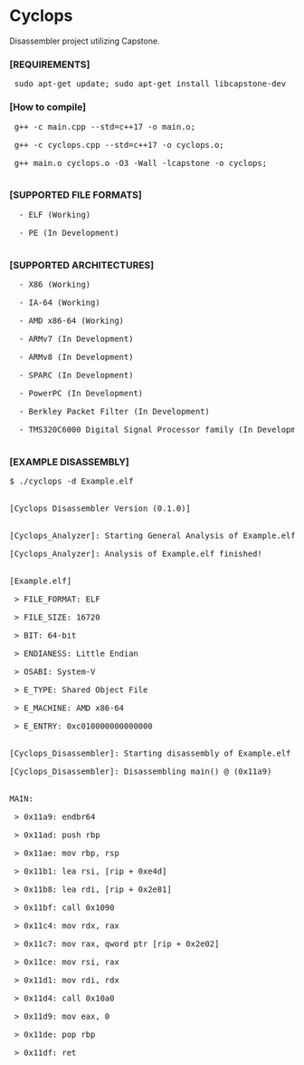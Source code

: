 # Cyclops
Disassembler project utilizing Capstone.<br />

### [REQUIREMENTS]<br />
<pre>
 sudo apt-get update; sudo apt-get install libcapstone-dev
</pre>

### [How to compile]<br />
<pre>
 g++ -c main.cpp --std=c++17 -o main.o;<br />
 g++ -c cyclops.cpp --std=c++17 -o cyclops.o;<br />
 g++ main.o cyclops.o -O3 -Wall -lcapstone -o cyclops;<br />
</pre>
 

### [SUPPORTED FILE FORMATS]<br />
<pre>
  - ELF (Working)<br />
  - PE (In Development)<br />
</pre>

### [SUPPORTED ARCHITECTURES]<br />
<pre>
  - X86 (Working)<br />
  - IA-64 (Working)<br />
  - AMD x86-64 (Working)<br />
  - ARMv7 (In Development)<br />
  - ARMv8 (In Development)<br />
  - SPARC (In Development)<br />
  - PowerPC (In Development)<br />
  - Berkley Packet Filter (In Development)<br />
  - TMS320C6000 Digital Signal Processor family (In Development)<br />
</pre>

### [EXAMPLE DISASSEMBLY]<br />
<pre>
$ ./cyclops -d Example.elf<br />

[Cyclops Disassembler Version (0.1.0)]<br />

[Cyclops_Analyzer]: Starting General Analysis of Example.elf<br />
[Cyclops_Analyzer]: Analysis of Example.elf finished!<br />

[Example.elf]<br />
 > FILE_FORMAT: ELF<br />
 > FILE_SIZE: 16720<br />
 > BIT: 64-bit<br />
 > ENDIANESS: Little Endian<br />
 > OSABI: System-V<br />
 > E_TYPE: Shared Object File<br />
 > E_MACHINE: AMD x86-64<br />
 > E_ENTRY: 0xc010000000000000<br />

[Cyclops_Disassembler]: Starting disassembly of Example.elf<br />
[Cyclops_Disassembler]: Disassembling main() @ (0x11a9)<br />

MAIN:<br />
 > 0x11a9: endbr64 <br />
 > 0x11ad: push rbp<br />
 > 0x11ae: mov rbp, rsp<br />
 > 0x11b1: lea rsi, [rip + 0xe4d]<br />
 > 0x11b8: lea rdi, [rip + 0x2e81]<br />
 > 0x11bf: call 0x1090<br />
 > 0x11c4: mov rdx, rax<br />
 > 0x11c7: mov rax, qword ptr [rip + 0x2e02]<br />
 > 0x11ce: mov rsi, rax<br />
 > 0x11d1: mov rdi, rdx<br />
 > 0x11d4: call 0x10a0<br />
 > 0x11d9: mov eax, 0<br />
 > 0x11de: pop rbp<br />
 > 0x11df: ret<br />
</pre>
